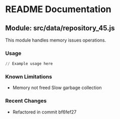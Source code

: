 # README Documentation

## Module: src/data/repository_45.js

This module handles memory issues operations.

### Usage

```python
// Example usage here
```

### Known Limitations

- Memory not freed Slow garbage collection

### Recent Changes

- Refactored in commit bf6fef27
